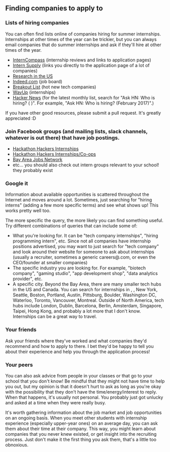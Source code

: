 ## Finding companies to apply to

### Lists of hiring companies

You can often find lists online of companies hiring for summer internships. Internships at other times of the year can be trickier, but you can always email companies that do summer internships and ask if they'll hire at other times of the year.

- [InternCompass](https://interncompass.io) (internship reviews and links to application pages)
- [Intern Supply](http://www.intern.supply/) (links you directly to the application page of a lot of companies)
- [Research in the US](https://www.nsf.gov/crssprgm/reu/list_result.jsp?unitid=5049)
- [Indeed.com](https://www.indeed.com/) (job board)
- [Breakout List](https://breakoutlist.com/all) (hot new tech companies)
- [WayUp](https://www.wayup.com/) (internships)
- [Hacker News](https://news.ycombinator.com/) (for the latest monthly list, search for "Ask HN: Who is hiring? (<month> <year>)". For example, "Ask HN: Who is hiring? (February 2017)".)

If you have other good resources, please submit a pull request. It's greatly appreciated :D

### Join Facebook groups (and mailing lists, slack channels, whatever is out there) that have job postings.

- [Hackathon Hackers Internships](https://www.facebook.com/groups/HHinternships)
- [Hackathon Hackers Internships/Co-ops](https://www.facebook.com/groups/733654363389653)
- [Bay Area Jobs Network](https://www.facebook.com/groups/ncwandintern)
- etc... you should also check out intern groups relevant to your school! they probably exist

### Google it

Information about available opportunities is scattered throughout the Internet and moves around a lot. Sometimes, just searching for "hiring interns" (adding a few more specific terms) and see what shows up! This works pretty well too.

The more specific the query, the more likely you can find something useful. Try different combinations of queries that can include some of:
- What you're looking for. It can be "tech company internships", "hiring programming intern", etc. Since not all companies have internship positions advertised, you may want to just search for "tech company" and look around their website for someone to ask about internships (usually a recruiter, sometimes a generic careers@<company>.com, or even the CEO/founder at smaller companies)
- The specific industry you are looking for. For example, "biotech company", "gaming studio", "app development shop", "data analytics provider", etc.
- A specific city. Beyond the Bay Area, there are many smaller tech hubs in the US and Canada. You can search for internships in <your city>, <a big city near you>, New York, Seattle, Boston, Portland, Austin, Pittsburg, Boulder, Washington DC, Waterloo, Toronto, Vancouver, Montreal. Outside of North America, tech hubs include London, Dublin, Barcelona, Berlin, Amsterdam, Singapore, Taipei, Hong Kong, and probably a lot more that I don't know. Internships can be a great way to travel.

### Your friends

Ask your friends where they've worked and what companies they'd recommend and how to apply to there. I bet they'd be happy to tell you about their experience and help you through the application process!

### Your peers

You can also ask advice from people in your classes or that go to your school that you don't know! Be mindful that they might not have time to help you out, but my opinion is that it doesn't hurt to ask as long as you're okay with the possibility that they don't have the time/energy/interest to reply. When that happens, it's usually not personal. You probably just got unlucky and asked at a time when they were really busy.

It's worth gathering information about the job market and job opportunities on an ongoing basis. When you meet other students with internship experience (especially upper-year ones) on an average day, you can ask them about their time at their company. This way, you might learn about companies that you never knew existed, or get insight into the recruiting process. Just don't make it the first thing you ask them, that's a little too obnoxious.
